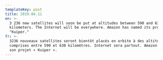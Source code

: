 ```yaml
---
templateKey: post
title: 2019.04.11
en: >-
  3 236 new satellites will soon be put at altitudes between 590 and 630
  kilometers. The Internet will be everywhere. Amazon has named its project
  "Kuiper."
fr: >-
  3236 nouveaux satellites seront bientôt placés en orbite à des altitudes
  comprises entre 590 et 630 kilomètres. Internet sera partout. Amazon a baptisé
  son projet « Kuiper ».
---
```


